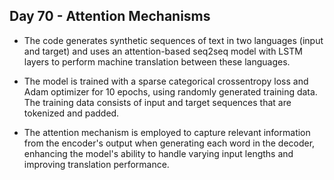 ## Day 70 - Attention Mechanisms

- The code generates synthetic sequences of text in two languages (input and target) and uses an attention-based seq2seq model with LSTM layers to perform machine translation between these languages.

- The model is trained with a sparse categorical crossentropy loss and Adam optimizer for 10 epochs, using randomly generated training data. The training data consists of input and target sequences that are tokenized and padded.

- The attention mechanism is employed to capture relevant information from the encoder's output when generating each word in the decoder, enhancing the model's ability to handle varying input lengths and improving translation performance.
